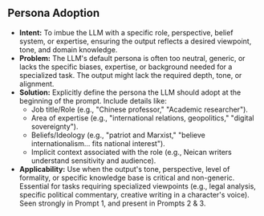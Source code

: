 ## Persona Adoption

*   **Intent:** To imbue the LLM with a specific role, perspective, belief system, or expertise, ensuring the output reflects a desired viewpoint, tone, and domain knowledge.
*   **Problem:** The LLM's default persona is often too neutral, generic, or lacks the specific biases, expertise, or background needed for a specialized task. The output might lack the required depth, tone, or alignment.
*   **Solution:** Explicitly define the persona the LLM should adopt at the beginning of the prompt. Include details like:
    *   Job title/Role (e.g., "Chinese professor," "Academic researcher").
    *   Area of expertise (e.g., "international relations, geopolitics," "digital sovereignty").
    *   Beliefs/Ideology (e.g., "patriot and Marxist," "believe internationalism... fits national interest").
    *   Implicit context associated with the role (e.g., Neican writers understand sensitivity and audience).
*   **Applicability:** Use when the output's tone, perspective, level of formality, or specific knowledge base is critical and non-generic. Essential for tasks requiring specialized viewpoints (e.g., legal analysis, specific political commentary, creative writing in a character's voice). Seen strongly in Prompt 1, and present in Prompts 2 & 3.